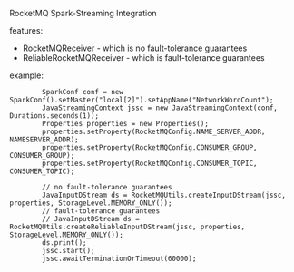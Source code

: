 RocketMQ Spark-Streaming Integration

features:
* RocketMQReceiver - which is no fault-tolerance guarantees
* ReliableRocketMQReceiver - which is fault-tolerance guarantees

example:
```
        SparkConf conf = new SparkConf().setMaster("local[2]").setAppName("NetworkWordCount");
        JavaStreamingContext jssc = new JavaStreamingContext(conf, Durations.seconds(1));
        Properties properties = new Properties();
        properties.setProperty(RocketMQConfig.NAME_SERVER_ADDR, NAMESERVER_ADDR);
        properties.setProperty(RocketMQConfig.CONSUMER_GROUP, CONSUMER_GROUP);
        properties.setProperty(RocketMQConfig.CONSUMER_TOPIC, CONSUMER_TOPIC);

        // no fault-tolerance guarantees
        JavaInputDStream ds = RocketMQUtils.createInputDStream(jssc, properties, StorageLevel.MEMORY_ONLY());
        // fault-tolerance guarantees
        // JavaInputDStream ds = RocketMQUtils.createReliableInputDStream(jssc, properties, StorageLevel.MEMORY_ONLY());
        ds.print();
        jssc.start();
        jssc.awaitTerminationOrTimeout(60000);
```
